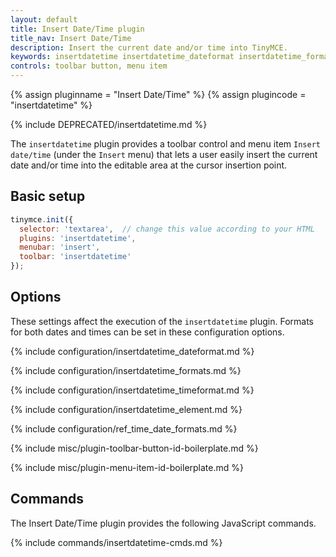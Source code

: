 ```yaml
---
layout: default
title: Insert Date/Time plugin
title_nav: Insert Date/Time
description: Insert the current date and/or time into TinyMCE.
keywords: insertdatetime insertdatetime_dateformat insertdatetime_formats insertdatetime_timeformat insertdatetime_element dateformats
controls: toolbar button, menu item
---
```


{% assign pluginname = "Insert Date/Time" %}
{% assign plugincode = "insertdatetime" %}

{% include DEPRECATED/insertdatetime.md %}

The `insertdatetime` plugin provides a toolbar control and menu item `Insert date/time` (under the `Insert` menu) that lets a user easily insert the current date and/or time into the editable area at the cursor insertion point.

## Basic setup

```js
tinymce.init({
  selector: 'textarea',  // change this value according to your HTML
  plugins: 'insertdatetime',
  menubar: 'insert',
  toolbar: 'insertdatetime'
});
```

## Options

These settings affect the execution of the `insertdatetime` plugin. Formats for both dates and times can be set in these configuration options.

{% include configuration/insertdatetime_dateformat.md %}

{% include configuration/insertdatetime_formats.md %}

{% include configuration/insertdatetime_timeformat.md %}

{% include configuration/insertdatetime_element.md %}

{% include configuration/ref_time_date_formats.md %}

{% include misc/plugin-toolbar-button-id-boilerplate.md %}

{% include misc/plugin-menu-item-id-boilerplate.md %}

## Commands

The Insert Date/Time plugin provides the following JavaScript commands.

{% include commands/insertdatetime-cmds.md %}
